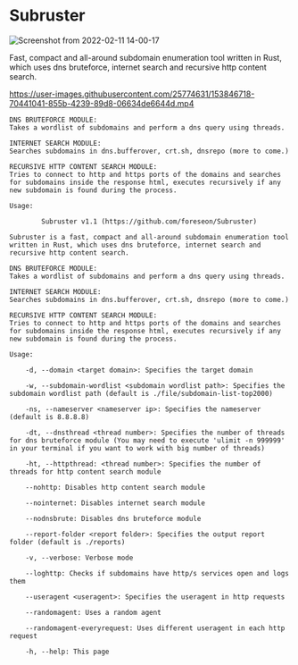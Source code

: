 # Subruster

![Screenshot from 2022-02-11 14-00-17](https://user-images.githubusercontent.com/25774631/153580434-80ec9b03-4ad5-40e1-8ec5-36eaa0843180.png)

Fast, compact and all-around subdomain enumeration tool written in Rust, which uses dns bruteforce, internet search and recursive http content search.



https://user-images.githubusercontent.com/25774631/153846718-70441041-855b-4239-89d8-06634de6644d.mp4



    DNS BRUTEFORCE MODULE:
    Takes a wordlist of subdomains and perform a dns query using threads.
    
    INTERNET SEARCH MODULE:
    Searches subdomains in dns.bufferover, crt.sh, dnsrepo (more to come.)
    
    RECURSIVE HTTP CONTENT SEARCH MODULE:
    Tries to connect to http and https ports of the domains and searches for subdomains inside the response html, executes recursively if any new subdomain is found during the process.
    
    Usage:
    
            Subruster v1.1 (https://github.com/foreseon/Subruster)

    Subruster is a fast, compact and all-around subdomain enumeration tool written in Rust, which uses dns bruteforce, internet search and recursive http content search.
    
    DNS BRUTEFORCE MODULE:
    Takes a wordlist of subdomains and perform a dns query using threads.
    
    INTERNET SEARCH MODULE:
    Searches subdomains in dns.bufferover, crt.sh, dnsrepo (more to come.)
    
    RECURSIVE HTTP CONTENT SEARCH MODULE:
    Tries to connect to http and https ports of the domains and searches for subdomains inside the response html, executes recursively if any new subdomain is found during the process.
    
    Usage:
    
        -d, --domain <target domain>: Specifies the target domain
        
        -w, --subdomain-wordlist <subdomain wordlist path>: Specifies the subdomain wordlist path (default is ./file/subdomain-list-top2000)
        
        -ns, --nameserver <nameserver ip>: Specifies the nameserver (default is 8.8.8.8)
        
        -dt, --dnsthread <thread number>: Specifies the number of threads for dns bruteforce module (You may need to execute 'ulimit -n 999999' in your terminal if you want to work with big number of threads)
        
        -ht, --httpthread: <thread number>: Specifies the number of threads for http content search module

        --nohttp: Disables http content search module
        
        --nointernet: Disables internet search module
        
        --nodnsbrute: Disables dns bruteforce module
        
        --report-folder <report folder>: Specifies the output report folder (default is ./reports)
        
        -v, --verbose: Verbose mode

        --loghttp: Checks if subdomains have http/s services open and logs them
        
        --useragent <useragent>: Specifies the useragent in http requests
        
        --randomagent: Uses a random agent
        
        --randomagent-everyrequest: Uses different useragent in each http request
        
        -h, --help: This page
